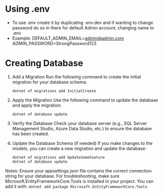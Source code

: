 # Using .env  
  - To use .env create it by duplicating .env.dev and if wanting to change password do so in there for default Admin account, changing name to .env
  - Example: DEFAULT_ADMIN_EMAIL=admin@admin.com        ADMIN_PASSWORD=StrongPassword123

# Creating Database
  1. Add a Migration
    Run the following command to create the initial migration for your database schema:
     ```
     dotnet ef migrations add InitialCreate
     ```
     
  3. Apply the Migration
    Use the following command to update the database and apply the migration:
      ```
      dotnet ef database update
      ```
     
  4. Verify the Database
    Check your database server (e.g., SQL Server Management Studio, Azure Data Studio, etc.) to ensure the database has been created.

  5. Update the Database Schema (if needed)
    If you make changes to the models, you can create a new migration and update the database:
      ```
      dotnet ef migrations add UpdateSomeFeature
      dotnet ef database update
      ```
     
Notes:
  Ensure your appsettings.json file contains the correct connection string for your database.
  For troubleshooting, make sure Microsoft.EntityFrameworkCore.Tools is installed in your project. You can add it with:
    ```
    dotnet add package Microsoft.EntityFrameworkCore.Tools
    ```
